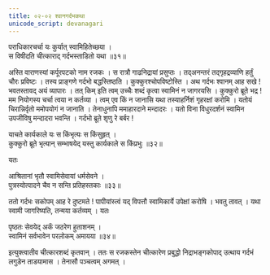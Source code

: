 ```yaml
---
title: ०२-०२ श्वानगर्दभकथा
unicode_script: devanagari
---
```

पराधिकारचर्चा यः कुर्यात् स्वामिहितेच्छया ।  
स विषीदति चीत्काराद् गर्दभस्ताडितो यथा ॥३१॥

अस्ति वाराणस्यां कर्पूरपटको नाम रजकः । स रात्रौ गाढनिद्रायां प्रसुप्तः । तद्अनन्तरं तद्गृहद्रव्याणि हर्तुं चौरः प्रविष्टः । तस्य प्राङ्गणे गर्दभो बद्धस्तिष्ठति । कुक्कुरश्चोपविष्टोस्ति । अथ गर्दभः श्वानम् आह सखे ! भवतस्तावद् अयं व्यापारः । तत् किम् इति त्वम् उच्चैः शब्दं कृत्वा स्वामिनं न जागरयसि । कुक्कुरो ब्रूते भद्र ! मम नियोगस्य चर्चा त्वया न कर्तव्या । त्वम् एव किं न जानासि यथा तस्याहर्निशं गृहरक्षां करोमि । यतोयं चिरान्निर्वृतो ममोपयोगं न जानाति । तेनाधुनापि ममाहारदाने मन्दादरः । यतो विना विधुरदर्शनं स्वामिन उपजीविषु मन्दादरा भवन्ति । गर्दभो ब्रूते शृणु रे बर्बर !

याचते कार्यकाले यः स किंभृत्यः स किंसुहृत् ।  
कुक्कुरो ब्रूते भृत्यान् सम्भाषयेद् यस्तु कार्यकाले स किंप्रभुः ॥३२॥

यतः

आश्रितानां भृतौ स्वामिसेवायां धर्मसेवने ।  
पुत्रस्योत्पादने चैव न सन्ति प्रतिहस्तकाः ॥३३॥

ततो गर्दभः सकोपम् आह रे दुष्टमते ! पापीयांस्त्वं यद् विपत्तौ स्वामिकार्ये उपेक्षां करोषि । भवतु तावत् । यथा स्वामी जागरिष्यति, तन्मया कर्तव्यम् । यतः

पृष्ठतः सेवयेद् अर्कं जठरेण हुताशनम् ।  
स्वामिनं सर्वभावेन परलोकम् अमायया ॥३४॥

इत्युक्त्वातीव चीत्कारशब्दं कृतवान् । ततः स रजकस्तेन चीत्कारेण प्रबुद्धो निद्राभङ्गकोपाद् उत्थाय गर्दभं लगुडेन ताडयामास । तेनासौ पञ्चत्वम् अगमत् ।   
